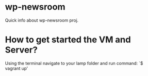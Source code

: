 # wp-newsroom
Quick info about wp-newsroom proj.

# How to get started the VM and Server?
Using the terminal navigate to your lamp folder and run command:
`$ vagrant up'
